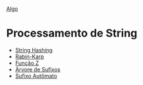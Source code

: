 [Algo]

# Processamento de String

- [String Hashing]
- [Rabin-Karp]
- [Função Z]
- [Árvore de Sufixos]
- [Sufixo Autômato]


[Algo]: https://github.com/alexistoigo/lab#algo
[String Hashing]: https://github.com/alexistoigo/lab/blob/master/Processamento%20de%20String/hashing.md#string-hashing
[Rabin-Karp]: https://github.com/alexistoigo/lab/blob/master/Processamento%20de%20String/karp.md#rabin-karp
[Função Z]: https://github.com/alexistoigo/lab/blob/master/Processamento%20de%20String/funcao-z.md#fun%C3%A7%C3%A3o-z
[Árvore de Sufixos]: todo
[Sufixo Autômato]: todo